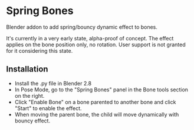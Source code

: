 # Spring Bones
Blender addon to add spring/bouncy dynamic effect to bones.

It's currently in a very early state, alpha-proof of concept.
The effect applies on the bone position only, no rotation.
User support is not granted for it considering this state.

## Installation

- Install the .py file in Blender 2.8
- In Pose Mode, go to the "Spring Bones" panel in the Bone tools section on the right.
- Click "Enable Bone" on a bone parented to another bone and click "Start" to enable the effect.
- When moving the parent bone, the child will move dynamically with bouncy effect.


